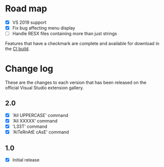 # Road map

- [x] VS 2019 support
- [x] Fix bug affecting menu display
- [ ] Handle RESX files containing more than just strings

Features that have a checkmark are complete and available for
download in the
[CI build](http://vsixgallery.com/extension/ResPsuedoLoc.fb9c5e68-fb3b-44f4-9412-717109dc3ba9/).

# Change log

These are the changes to each version that has been released
on the official Visual Studio extension gallery.

## 2.0

- [x] 'All UPPERCASE' command
- [x] 'All XXXXX' command
- [x] 'L33T' command
- [x] 'AlTeRnAtE cAsE' command

## 1.0

- [x] Initial release
